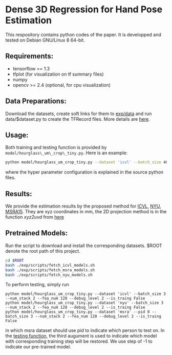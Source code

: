 # Dense 3D Regression for Hand Pose Estimation

This respository contains python codes of the paper. It is developped and tested on Debian GNU/Linux 8 64-bit.

## Requirements:
- tensorflow == 1.3
- tfplot (for visualization on tf summary files)
- numpy
- opencv >= 2.4 (optional, for cpu visualization) 

## Data Preparations:
Download the datasets, create soft links for them to [exp/data](./exp/data) and run data/$dataset.py to create the TFRecord files. More details are [here](./exp/data).

## Usage:
Both training and testing function is provided by `model/hourglass\_um\_crop\_tiny.py`. Here is an example:
```bash
python model/hourglass_um_crop_tiny.py --dataset 'icvl' --batch_size 40 --num_stack 2 --fea_num 128 --debug_level 2 --is_traing True
```
where the hyper parameter configuration is explained in the source python files.

## Results:
We provide the estimation results by the proposed method for [ICVL](./exp/result/icvl.txt), [NYU](./exp/result/nyu.txt), [MSRA15](./exp/result/msra.txt). They are xyz coordinates in mm, the 2D projection method is in the function _xyz2uvd_ from [here](data/util.py#L23)

## Pretrained Models:
Run the script to download and install the corresponding datasets. $ROOT denote the root path of this project.
```bash
cd $ROOT
bash ./exp/scripts/fetch_icvl_models.sh
bash ./exp/scripts/fetch_msra_models.sh
bash ./exp/scripts/fetch_nyu_models.sh
```
To perform testing, simply run
```
python model/hourglass_um_crop_tiny.py --dataset 'icvl' --batch_size 3 --num_stack 2 --fea_num 128 --debug_level 2 --is_traing False
python model/hourglass_um_crop_tiny.py --dataset 'nyu' --batch_size 3 --num_stack 2 --fea_num 128 --debug_level 2 --is_traing False
python model/hourglass_um_crop_tiny.py --dataset 'msra' --pid 0 --batch_size 3 --num_stack 2 --fea_num 128 --debug_level 2 --is_traing False
```
in which msra dataset should use pid to indicate which person to test on. In the [testing function](data/hourglass_um_crop_tiny.py#L23), the third augument is used to indicate which model with corresponding training step will be restored. We use step of -1 to indicate our pre-trained model.
